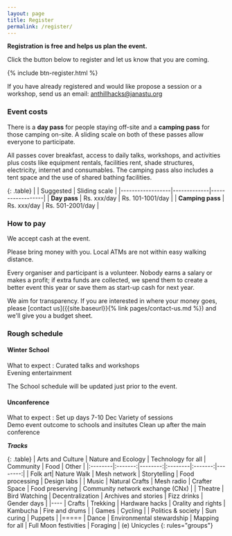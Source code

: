 ```yaml
---
layout: page
title: Register
permalink: /register/
---
```



**Registration is free and helps us plan the event.**

Click the button below to register and let us know that you are coming.

{% include btn-register.html %}

If you have already registered and would like propose a session or a workshop, 
send us an email: anthillhacks@janastu.org

### Event costs

There is a **day pass** for people staying off-site and a **camping pass** for
those camping on-site. A sliding scale on both of these
passes allow everyone to participate.

All passes cover breakfast, access to daily talks, workshops, and activities
plus costs like equipment rentals, facilities rent, shade structures,
electricity, internet and consumables.  The camping pass also includes a tent
space and the use of shared bathing facilities.

{: .table}
|                  | Suggested   | Sliding scale    |
|------------------|-------------|------------------|
| **Day pass**     | Rs. xxx/day | Rs. 101-1001/day |
| **Camping pass** | Rs. xxx/day | Rs. 501-2001/day |

### How to pay
We accept cash at the event.

Please bring money with you.  Local ATMs are not within easy walking distance.

Every organiser and participant is a volunteer.  Nobody earns a salary
or makes a profit; if extra funds are collected, we spend them to create a
better event this year or save them as start-up cash for next year.

We aim for transparency.  If you are interested in where your money goes, please
[contact us]({{site.baseurl}}{% link pages/contact-us.md %}) and we'll give you
a budget sheet.


### Rough schedule

#### Winter School

What to expect
: Curated talks and workshops  
  Evening entertainment

The School schedule will be updated just prior to the event.

#### Unconference

What to expect
: Set up days 7-10 Dec 
  Variety of sessions  
  Demo event outcome to schools and insitutes
  Clean up after the main conference

***Tracks***

{: .table}
| Arts and Culture | Nature and Ecology | Technology for all | Community | Food | Other |
|:--------|:-------:|--------:|:--------|:-------:|--------:|
| Folk art| Nature Walk    | Mesh network     | Storytelling   | Food processing   | Design labs   |
| Music   | Natural Crafts | Mesh radio       | Crafter Space    | Food preserving   | Community network exchange (CNx)   |
| Theatre | Bird Watching  | Decentralization | Archives and stories   | Fizz drinks   | Gender days   |
|----
| Crafts  | Trekking  | Hardware hacks   | Orality and rights   | Kambucha   |  Fire and drums  |
| Games   | Cycling   |                  | Politics & society   | Sun curing   |  Puppets  |
|=====
| Dance | Environmental stewardship | Mapping for all | Full Moon festivities   | Foraging   | (e) Unicycles
{: rules="groups"}




